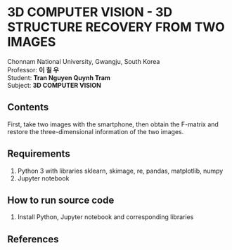 # 3D COMPUTER VISION - 3D STRUCTURE RECOVERY FROM TWO IMAGES
Chonnam National University, Gwangju, South Korea<br/>
Professor: **이 칠 우**<br/>
Student: **Tran Nguyen Quynh Tram**<br/>
Subject: **3D COMPUTER VISION**<br/>

## Contents
First, take two images with the smartphone, then obtain the F-matrix and restore the three-dimensional information of the two images.

## Requirements
1. Python 3 with libraries sklearn, skimage, re, pandas, matplotlib, numpy
2. Jupyter notebook

## How to run source code
1. Install Python, Jupyter notebook and corresponding libraries

## References